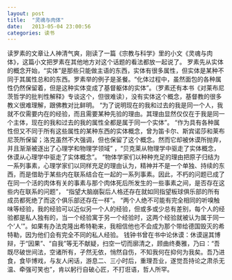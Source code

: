 ```yaml
---
layout: post
title:  "灵魂与肉体"
date:   2013-05-04 23:00:56
categories: 读书 
---
```

读罗素的文章让人神清气爽，刚读了一篇《宗教与科学》里的小文《灵魂与肉体》，这篇小文把罗素在其他地方对这个话题的看法都放一起说了。
罗素先从实体的概念开始，“实体”是那些只能做主语的东西，实体有很多属性，但实体是某种不同于其属性总和的东西。罗素举的例子是圣餐。“化体过程中，虽然面包的各种属性仍然保留着，但是这种实体变成了基督躯体的实体”。（罗素还有本书《对莱布尼茨哲学的批判性解释》专谈这个，但很难读），没有实体这个概念，基督教的很多教义很难理解，跟佛教对比鲜明。
“为了说明现在的我和过去的我是同一个人，我就不仅需要内在的经验，而且需要某种先验的理由。其理由显然仅仅在于我是同一个主体，现在的我和过去的我的属性全都是属于同一个实体”。
“作为具有各种属性但又不同于所有这些属性的某种东西的实体概念，曾为笛卡尔、斯宾诺莎和莱布尼茨所保留；洛克虽然不大强调，但也保留了这个概念。然而它却被休谟所抛弃，并且渐渐被逐出了心理学和物理学领域” ，“贝克莱从物理学中驱走了实体概念，休谟从心理学中驱走了实体概念”。
“物体学家们以种种充足的理由把原子归结为一系列事素，心理学家们以同样充足的理由认为，精神并不是一个单独、持续的东西，而是借助于某些内在联系结合在一起的一系列事素。因此，不朽的问题已成了在同一个活的肉体有关的事素与那个肉体死后所发生的一些事素之间，是否存在这些内在联系的问题”， “指望大脑崩裂后人格还存在就如同指望板球俱乐部的所有成员都死绝了而这个俱乐部还存在一样”。
“两个人绝不可能有完全相同的听嗅触味等经验，我的经验可以近似另一个人的经验，但或多或少总有差别，每个人的经验都是私人独有的，当一个经验寓于另一个经验时，这两个经验就被认为属于同一个‘人’”。如果有办法克隆出希特勒来，我相信他也不会成为那个带给德国毁灭的希特勒，因为他们会有完全不同的私人经验。
钱钟书曾在书中论休谟：休谟逞其博辩，于“因果”、“自我”等无不献疑，扫空一切而廓清之，顾曲终奏雅，乃曰：“吾既尽破世间法，空诸所有，孑然无依，悄然自伤，不知我何在抑何为我矣。吾乃进食，食毕博戏，与友人闲话，游息二、三小时后，重理吾业，遂觉吾持论之肃杀无温、牵强可笑也”，肯以躬行自破心匠，不打诳语，哲人所罕。
